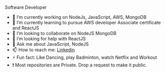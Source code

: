 <!--
**anujaItachi/anujaItachi** is a ✨ _special_ ✨ repository because its `README.md` (this file) appears on your GitHub profile.
-->

Software Developer

- 🔭 I’m currently working on NodeJs, JavaScript, AWS, MongoDB
- 🌱 I’m currently learning to pursue AWS developer Associate certificate and ReactJS
- 👯 I’m looking to collaborate on NodeJS MongoDB
- 🤔 I’m looking for help with ReactJS
- 💬 Ask me about JavaScript, NodeJS
- 📫 How to reach me: [Linkedin](www.linkedin.com/in/anuja-patil-ab797111a)
- ⚡ Fun fact: Like Dancing, play Badminton, watch Netflix and Workout
- ❗ Most repositories are Private. Drop a request to make it public.

